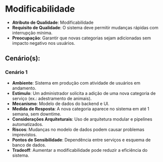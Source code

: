 # Modificabilidade
- **Atributo de Qualidade**: Modificabilidade
- **Requisito de Qualidade**: O sistema deve permitir mudanças rápidas com interrupção mínima.
- **Preocupação**: Garantir que novas categorias sejam adicionadas sem impacto negativo nos usuários.

## Cenário(s):
### Cenário 1
- **Ambiente**: Sistema em produção com atividade de usuários em andamento.
- **Estímulo**: Um administrador solicita a adição de uma nova categoria de serviço (ex.: adestramento de animais).
- **Mecanismo**: Modelo de dados do backend e UI.
- **Medida de Resposta**: A nova categoria aparece no sistema em até 1 semana, sem downtime.
- **Considerações Arquiteturais**: Uso de arquitetura modular e pipelines automatizados.
- **Riscos**: Mudanças no modelo de dados podem causar problemas imprevistos.
- **Pontos de Sensibilidade**: Dependência entre serviços e esquema de banco de dados.
- **Tradeoff**: Aumentar a modificabilidade pode reduzir a eficiência do sistema.  
